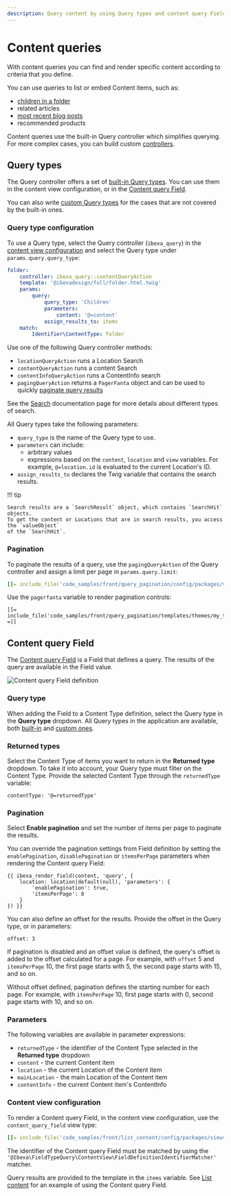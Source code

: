 ```yaml
---
description: Query content by using Query types and content query Field.
---
```


# Content queries

With content queries you can find and render specific content according to criteria that you define.

You can use queries to list or embed Content items, such as:

- [children in a folder](list_content.md#children-query-type)
- related articles
- [most recent blog posts](create_custom_query_type.md)
- recommended products

Content queries use the built-in Query controller which simplifies querying.
For more complex cases, you can build custom [controllers](controllers.md).

## Query types

The Query controller offers a set of [built-in Query types](built-in_query_types.md).
You can use them in the content view configuration, or in the [Content query Field](#content-query-field).

You can also write [custom Query types](create_custom_query_type.md) for the cases that are not covered by the built-in ones.

### Query type configuration

To use a Query type, select the Query controller (`ibexa_query`) in the [content view configuration](template_configuration.md)
and select the Query type under `params.query.query_type`:

``` yaml hl_lines="2 6"
folder:
    controller: ibexa_query::contentQueryAction
    template: '@ibexadesign/full/folder.html.twig'
    params:
        query:
            query_type: 'Children'
            parameters:
                content: '@=content'
            assign_results_to: items
    match:
        Identifier\ContentType: folder
```

Use one of the following Query controller methods:

- `locationQueryAction` runs a Location Search
- `contentQueryAction` runs a content Search
- `contentInfoQueryAction` runs a ContentInfo search
- `pagingQueryAction` returns a `PagerFanta` object and can be used to quickly [paginate query results](#pagination)

See the [Search](search.md) documentation page for more details about different types of search.

All Query types take the following parameters:

- `query_type` is the name of the Query type to use.
- `parameters` can include:
    - arbitrary values
    - expressions based on the `content`, `location` and `view` variables.
    For example, `@=location.id` is evaluated to the current Location's ID.
- `assign_results_to` declares the Twig variable that contains the search results.

!!! tip

    Search results are a `SearchResult` object, which contains `SearchHit` objects.
    To get the content or Locations that are in search results, you access the `valueObject`
    of the `SearchHit`.

### Pagination

To paginate the results of a query, use the `pagingQueryAction` of the Query controller
and assign a limit per page in `params.query.limit`:

``` yaml hl_lines="4 12"
[[= include_file('code_samples/front/query_pagination/config/packages/views.yaml', 8, 22) =]]
```

Use the `pagerfanta` variable to render pagination controls:

``` html+twig hl_lines="5 6 7 8"
[[= include_file('code_samples/front/query_pagination/templates/themes/my_theme/full/folder.html.twig') =]]
```

## Content query Field

The [Content query Field](contentqueryfield.md) is a Field that defines a query.
The results of the query are available in the Field value.

![Content query Field definition](content_query_field_definition.png)

### Query type

When adding the Field to a Content Type definition, select the Query type in the **Query type** dropdown.
All Query types in the application are available, both [built-in](built-in_query_types.md) and [custom ones](create_custom_query_type.md).

### Returned types

Select the Content Type of items you want to return in the **Returned type** dropdown.
To take it into account, your Query type must filter on the Content Type.
Provide the selected Content Type through the `returnedType` variable:

```
contentType: '@=returnedType'
```

### Pagination

Select **Enable pagination** and set the number of items per page to paginate the results.

You can override the pagination settings from Field definition
by setting the `enablePagination`, `disablePagination` or `itemsPerPage` parameters when rendering the Content query Field:

``` html+twig
{{ ibexa_render_field(content, 'query', {
    location: location|default(null), 'parameters': {
        'enablePagination': true,
        'itemsPerPage': 8
    }
}) }}
```

You can also define an offset for the results. 
Provide the offset in the Query type, or in parameters:

```
offset: 3
```

If pagination is disabled and an offset value is defined, the query's offset is added to the offset calculated for a page.
For example, with `offset` 5 and `itemsPerPage` 10, the first page starts with 5, the second page starts with 15, and so on.

Without offset defined, pagination defines the starting number for each page.
For example, with `itemsPerPage` 10, first page starts with 0, second page starts with 10, and so on.

### Parameters

The following variables are available in parameter expressions:

- `returnedType` - the identifier of the Content Type selected in the **Returned type** dropdown
- `content` - the current Content item
- `location` - the current Location of the Content item
- `mainLocation` - the main Location of the Content item
- `contentInfo` - the current Content item's ContentInfo

### Content view configuration

To render a Content query Field, in the content view configuration, use the `content_query_field` view type:

``` yaml
[[= include_file('code_samples/front/list_content/config/packages/views.yaml', 8, 9) =]][[= include_file('code_samples/front/list_content/config/packages/views.yaml', 22, 28) =]]
```

The identifier of the Content query Field must be matched by
using the `'@Ibexa\FieldTypeQuery\ContentView\FieldDefinitionIdentifierMatcher'` matcher.

Query results are provided to the template in the `items` variable.
See [List content](list_content.md#content-query-field) for an example of using the Content query Field.
